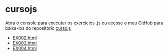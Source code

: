 # cursojs

Abra o console para executar os exercicios .js ou acesse o meu <a href="https://github.com/jhonatanccsouza" target="_blank">GitHub</a> para baixa-los do repositório <a href="https://github.com/jhonatanccsouza/cursojs" target="_blank">cursojs</a>

<ul>
    <li><a href="ex002.html" target="_blank">EX002.html</a></li>
   <li><a href="ex003.html" target="_blank">EX003.html</a></li>
   <li><a href="ex004.html" target="_blank">EX004.html</a></li>
</ul>


    

